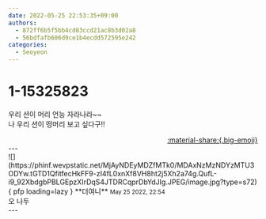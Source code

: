```yaml
---
date: 2022-05-25 22:53:35+09:00
authors:
  - 872ff6b5f5bb4cd83ccd21ac8b3d02a8
  - 56bdfafb606d9ce1b4ecdd572595e242
categories:
  - Seoyeon
---
```


# 1-15325823

<div class="post-container" markdown="1">
<div class="content-container md-sidebar__scrollwrap" markdown="1">

우리 션이 머리 언능 자라나라~~<br>나 우리 션이 떵머리 보고 싶다구!!

</div>
</div>

<div style="text-align: right;" markdown="1">
<a href="https://weverse.io/fromis9/fanpost/1-15325823" style="text-align: right;">:material-share:{.big-emoji}</a>
</div>
---

<div class="comments-container md-sidebar__scrollwrap" markdown="1">
<div class="comment" markdown="1">
<div class='id-container' markdown="1">
![](https://phinf.wevpstatic.net/MjAyNDEyMDZfMTk0/MDAxNzMzNDYzMTU3ODYw.tGTD1QfitfecHkFF9-zI4fL0xnXf8VH8ht2j5Xh2a74g.QufL-i9_92XbdgbPBLGEpzXIrDqS4JTDRCqprDbYdJIg.JPEG/image.jpg?type=s72){ pfp loading=lazy }
**<span class="artist">더여니</span>** <small>May 25 2022, 22:54</small><br>
</div>
<div class='comment-body' markdown="1">
오 나두
</div>
</div>
</div>
---
